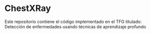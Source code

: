 # ChestXRay
Este repositorio contiene el código implementado en el TFG titulado: Detección de enfermedades usando técnicas de aprendizaje profundo
